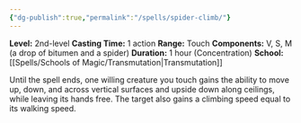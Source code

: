 ```yaml
---
{"dg-publish":true,"permalink":"/spells/spider-climb/"}
---
```


**Level:** 2nd-level
**Casting Time:** 1 action
**Range:** Touch
**Components:** V, S, M (a drop of bitumen and a spider)
**Duration:** 1 hour (Concentration)
**School:** [[Spells/Schools of Magic/Transmutation\|Transmutation]]

Until the spell ends, one willing creature you touch gains the ability to move up, down, and across vertical surfaces and upside down along ceilings, while leaving its hands free. The target also gains a climbing speed equal to its walking speed.